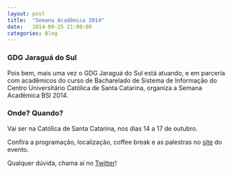 ```yaml
---
layout: post
title:  "Semana Acadêmica 2014"
date:   2014-09-25 21:00:00
categories: Blog
---
```


<h3>GDG Jaraguá do Sul</h3>
Pois bem, mais uma vez o GDG Jaraguá do Sul está atuando, e em parceria com acadêmicos do curso de Bacharelado de Sistema de Informação do Centro Universitário Católica de Santa Catarina, organiza a Semana Acadêmica BSI 2014.

<h3>Onde? Quando?</h3>
Vai ser na Católica de Santa Catarina, nos dias 14 a 17 de outubro.

Confira a programação, localização, coffee break e as palestras no <a href="http://semanaacademica.gdgjs.org/" target="_blank">site</a> do evento.

Qualquer dúvida, chama aí no <a href="https://twitter.com/realronchi" target="blank">Twitter</a>!
